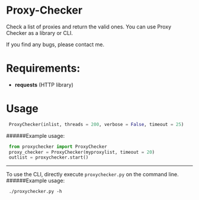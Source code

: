 # Proxy-Checker
Check a list of proxies and return the valid ones.
You can use Proxy Checker as a library or CLI.

If you find any bugs, please contact me.

# Requirements:
 - **requests** (HTTP library)

# Usage
```python
 ProxyChecker(inlist, threads = 200, verbose = False, timeout = 25)
```
######Example usage:
```python
 from proxychecker import ProxyChecker
 proxy_checker = ProxyChecker(myproxylist, timeout = 20)
 outlist = proxychecker.start()
```
****
To use the CLI, directly execute `proxychecker.py` on the command line.
######Example usage:
```
 ./proxychecker.py -h
```

